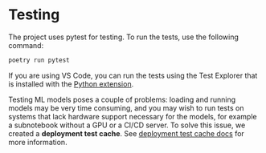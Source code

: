 # Testing

The project uses pytest for testing. To run the tests, use the following command:

```bash
poetry run pytest
```

If you are using VS Code, you can run the tests using the Test Explorer that is installed with the [Python extension](https://code.visualstudio.com/docs/python/testing).

Testing ML models poses a couple of problems: loading and running models may be very time consuming, and you may wish to run tests on systems that lack hardware support necessary for the models, for example a subnotebook without a GPU or a CI/CD server. To solve this issue, we created a **deployment test cache**. See [deployment test cache docs](deployment_test_cache.md) for more information.
